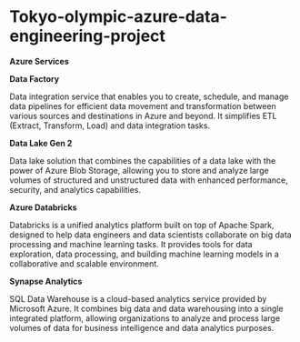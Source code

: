 # Tokyo-olympic-azure-data-engineering-project

**Azure Services**

**Data Factory**

Data integration service that enables you to create, schedule, and manage data pipelines for efficient data movement and transformation between various sources and destinations in Azure and beyond. It simplifies ETL (Extract, Transform, Load) and data integration tasks.

**Data Lake Gen 2**

Data lake solution that combines the capabilities of a data lake with the power of Azure Blob Storage, allowing you to store and analyze large volumes of structured and unstructured data with enhanced performance, security, and analytics capabilities.

**Azure Databricks**

Databricks is a unified analytics platform built on top of Apache Spark, designed to help data engineers and data scientists collaborate on big data processing and machine learning tasks. It provides tools for data exploration, data processing, and building machine learning models in a collaborative and scalable environment.

**Synapse Analytics**

SQL Data Warehouse is a cloud-based analytics service provided by Microsoft Azure. It combines big data and data warehousing into a single integrated platform, allowing organizations to analyze and process large volumes of data for business intelligence and data analytics purposes.

